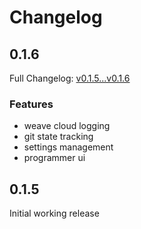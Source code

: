 # Changelog

## 0.1.6

Full Changelog: [v0.1.5...v0.1.6](https://github.com/wandb/programmer/compare/v0.1.5...v0.1.6)

### Features

- weave cloud logging
- git state tracking
- settings management
- programmer ui

## 0.1.5

Initial working release